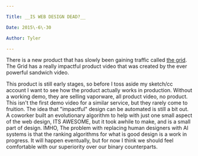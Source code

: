 ```yaml
---

Title: __IS WEB DESIGN DEAD?__

Date: 2015\-6\-30

Author: Tyler

---
```


There is a new product that has slowly been gaining traffic called [the grid](https://thegrid.io/)\. The Grid has a really impactful product video that was created by the ever powerful sandwich video\.

This product is still early stages, so before I toss aside my sketch/cc account I want to see how the product actually works in production\. Without a working demo, they are selling vaporware, all product video, no product\. This isn't the first demo video for a similar service, but they rarely come to fruition\. The idea that "impactful" design can be automated is still a bit out\. A coworker built an evolutionary algorithm to help with just one small aspect of the web design, ITS AWESOME, but it took awhile to make, and is a small part of design\. IMHO, The problem with replacing human designers with AI systems is that the ranking algorithms for what is good design is a work in progress\. It will happen eventually, but for now I think we should feel comfortable with our superiority over our binary counterparts\.


